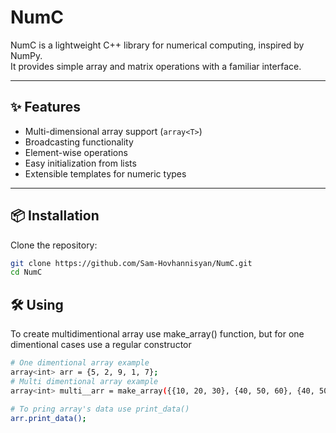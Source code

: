 # NumC

NumC is a lightweight C++ library for numerical computing, inspired by NumPy.  
It provides simple array and matrix operations with a familiar interface.

---

## ✨ Features
- Multi-dimensional array support (`array<T>`)
- Broadcasting functionality
- Element-wise operations
- Easy initialization from lists
- Extensible templates for numeric types

---

## 📦 Installation
Clone the repository:
```bash
git clone https://github.com/Sam-Hovhannisyan/NumC.git
cd NumC
```

## 🛠️ Using 

To create multidimentional array use make_array() function, but for one dimentional cases use a regular constructor

```bash c++
# One dimentional array example
array<int> arr = {5, 2, 9, 1, 7};
# Multi dimentional array example
array<int> multi__arr = make_array({{10, 20, 30}, {40, 50, 60}, {40, 50, 60}});

# To pring array's data use print_data()
arr.print_data();
```
